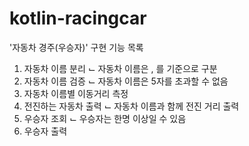 # kotlin-racingcar

'자동차 경주(우승자)' 구현 기능 목록
1. 자동차 이름 분리
   ⌙ 자동차 이름은 , 를 기준으로 구분
2. 자동차 이름 검증
   ⌙ 자동차 이름은 5자를 초과할 수 없음
3. 자동차 이름별 이동거리 측정
4. 전진하는 자동차 출력
   ⌙ 자동차 이름과 함께 전진 거리 출력
5. 우승자 조회
   ⌙ 우승자는 한명 이상일 수 있음
6. 우승자 출력

